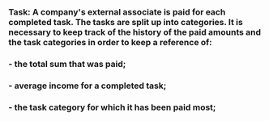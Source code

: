 ### Task: A company's external associate is paid for each completed task. The tasks are split up into categories. It is necessary to keep track of the history of the paid amounts and the task categories in order to keep a reference of: 
### - the total sum that was paid; 
### - average income for a completed task;
### - the task category for which it has been paid most;
